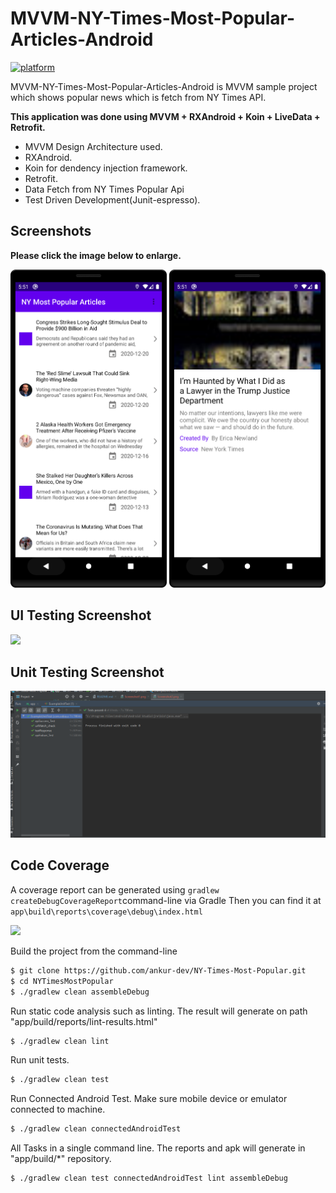 # MVVM-NY-Times-Most-Popular-Articles-Android
[![platform](https://img.shields.io/badge/platform-Android-yellow.svg)](https://www.android.com)


MVVM-NY-Times-Most-Popular-Articles-Android is MVVM sample project which shows popular news which is fetch from NY Times API.

**This application was done using MVVM + RXAndroid + Koin + LiveData + Retrofit.**

- MVVM Design Architecture used.
- RXAndroid.
- Koin for dendency injection framework.
- Retrofit.
- Data Fetch from NY Times Popular Api
- Test Driven Development(Junit-espresso).


## Screenshots

**Please click the image below to enlarge.**


<p>
<img src="Screenshot1.png" width="250"/>
<img src="Screenshot2.png" width="250"/>
</p>



## UI Testing Screenshot


<img src="UITestScreenshot.png"/>



## Unit Testing Screenshot


<img src="Unit_Test_Case.png"/>



## Code Coverage
A coverage report can be generated using `gradlew createDebugCoverageReport`command-line via Gradle
Then you can find it at  `app\build\reports\coverage\debug\index.html`

<img src="CoverageReportScreenshot.png"/>


Build the project from the command-line

 ```sh
 $ git clone https://github.com/ankur-dev/NY-Times-Most-Popular.git
 $ cd NYTimesMostPopular
 $ ./gradlew clean assembleDebug
 ```

 Run static code analysis such as linting. The result will generate on path "app/build/reports/lint-results.html"

  ```sh
  $ ./gradlew clean lint
  ```

  Run unit tests.

   ```sh
   $ ./gradlew clean test
   ```

  Run Connected Android Test. Make sure mobile device or emulator connected to machine.

   ```sh
   $ ./gradlew clean connectedAndroidTest
   ```

   All Tasks in a single command line. The reports and apk will generate in "app/build/*" repository.

   ```sh
   $ ./gradlew clean test connectedAndroidTest lint assembleDebug
   ```



